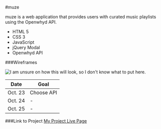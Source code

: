 #muze

muze is a web application that provides users with curated music playlists using the Openwhyd API.

- HTML 5
- CSS 3
- JavaScript
- jQuery Modal
- Openwhyd API

###Wireframes

![I am unsure on how this will look, so I don't know what to put here.]()

| Date | Goal |
|-----|-----|
|Oct. 23|Choose API|
|Oct. 24|-|
|Oct. 25|-|

###Link to Project
[My Project Live Page](https://turmeric-project-one.vercel.app/)